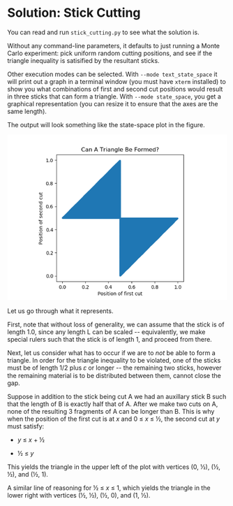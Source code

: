 # Solution: Stick Cutting

You can read and run `stick_cutting.py` to see what the solution is.

Without any command-line parameters, it defaults to just running a
Monte Carlo experiment: pick uniform random cutting positions, and see
if the triangle inequality is satisified by the resultant sticks.

Other execution modes can be selected.  With `--mode text_state_space`
it will print out a graph in a terminal window (you must have `xterm`
installed) to show you what combinations of first and second cut
positions would result in three sticks that can form a triangle.  With
`--mode state_space`, you get a graphical representation (you can
resize it to ensure that the axes are the same length).

The output will look something like the state-space plot in the figure.

![State Space Plot](out.png)

Let us go through what it represents.

First, note that without loss of generality, we can assume that the
stick is of length 1.0, since any length L can be scaled --
equivalently, we make special rulers such that the stick is of length
1, and proceed from there.

Next, let us consider what has to occur if we are to _not_ be able to
form a triangle.  In order for the triangle inequality to be violated,
one of the sticks must be of length 1/2 plus 𝜀 or longer -- the
remaining two sticks, however the remaining material is to be
distributed between them, cannot close the gap.

Suppose in addition to the stick being cut A we had an auxillary stick
B such that the length of B is exactly half that of A.  After we make
two cuts on A, none of the resulting 3 fragments of A can be longer
than B.  This is why when the position of the first cut is at _x_ and
0 ≤ _x_ ≤ ½, the second cut at _y_ must satisfy:

* _y_ ≤ _x_ + ½

* ½ ≤ _y_


This yields the triangle in the upper left of the plot with vertices
(0, ½), (½, ½), and (½, 1).

A similar line of reasoning for ½ ≤ _x_ ≤ 1, which yields the triangle
in the lower right with vertices (½, ½), (½, 0), and (1, ½).
